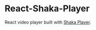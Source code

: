 # React-Shaka-Player

React video player built with [Shaka Player](https://github.com/google/shaka-player).